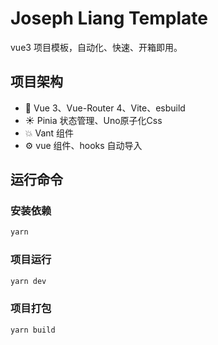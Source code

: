 # Joseph Liang Template

vue3 项目模板，自动化、快速、开箱即用。

## 项目架构

- 💪 Vue 3、Vue-Router 4、Vite、esbuild
- ☀️ Pinia 状态管理、Uno原子化Css
- 💥 Vant 组件
- ⚙️ vue 组件、hooks 自动导入

## 运行命令

### 安装依赖

```sh
yarn
```

### 项目运行

```sh
yarn dev
```

### 项目打包

```sh
yarn build
```
